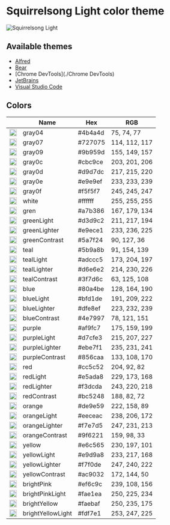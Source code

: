 # Squirrelsong Light color theme

![Squirrelsong Light](https://github.com/sapegin/squirrelsong/raw/master/light/VSCode/SquirrelsongLight/screenshot.png)

## Available themes

* [Alfred](./Alfred)
* [Bear](./Bear)
* [Chrome DevTools](./Chrome DevTools)
* [JetBrains](./JetBrains)
* [Visual Studio Code](./VSCode)

## Colors

<!-- palette:begin -->

| | Name | Hex | RGB |
| --- | --- | --- | --- |
| <img src="http://www.thecolorapi.com/id?format=svg&named=false&hex=4b4a4d" width="20" height="20" alt=""> | gray04 | #4b4a4d | 75, 74, 77 |
| <img src="http://www.thecolorapi.com/id?format=svg&named=false&hex=727075" width="20" height="20" alt=""> | gray07 | #727075 | 114, 112, 117 |
| <img src="http://www.thecolorapi.com/id?format=svg&named=false&hex=9b959d" width="20" height="20" alt=""> | gray09 | #9b959d | 155, 149, 157 |
| <img src="http://www.thecolorapi.com/id?format=svg&named=false&hex=cbc9ce" width="20" height="20" alt=""> | gray0c | #cbc9ce | 203, 201, 206 |
| <img src="http://www.thecolorapi.com/id?format=svg&named=false&hex=d9d7dc" width="20" height="20" alt=""> | gray0d | #d9d7dc | 217, 215, 220 |
| <img src="http://www.thecolorapi.com/id?format=svg&named=false&hex=e9e9ef" width="20" height="20" alt=""> | gray0e | #e9e9ef | 233, 233, 239 |
| <img src="http://www.thecolorapi.com/id?format=svg&named=false&hex=f5f5f7" width="20" height="20" alt=""> | gray0f | #f5f5f7 | 245, 245, 247 |
| <img src="http://www.thecolorapi.com/id?format=svg&named=false&hex=ffffff" width="20" height="20" alt=""> | white | #ffffff | 255, 255, 255 |
| <img src="http://www.thecolorapi.com/id?format=svg&named=false&hex=a7b386" width="20" height="20" alt=""> | gren | #a7b386 | 167, 179, 134 |
| <img src="http://www.thecolorapi.com/id?format=svg&named=false&hex=d3d9c2" width="20" height="20" alt=""> | greenLight | #d3d9c2 | 211, 217, 194 |
| <img src="http://www.thecolorapi.com/id?format=svg&named=false&hex=e9ece1" width="20" height="20" alt=""> | greenLighter | #e9ece1 | 233, 236, 225 |
| <img src="http://www.thecolorapi.com/id?format=svg&named=false&hex=5a7f24" width="20" height="20" alt=""> | greenContrast | #5a7f24 | 90, 127, 36 |
| <img src="http://www.thecolorapi.com/id?format=svg&named=false&hex=5b9a8b" width="20" height="20" alt=""> | teal | #5b9a8b | 91, 154, 139 |
| <img src="http://www.thecolorapi.com/id?format=svg&named=false&hex=adccc5" width="20" height="20" alt=""> | tealLight | #adccc5 | 173, 204, 197 |
| <img src="http://www.thecolorapi.com/id?format=svg&named=false&hex=d6e6e2" width="20" height="20" alt=""> | tealLighter | #d6e6e2 | 214, 230, 226 |
| <img src="http://www.thecolorapi.com/id?format=svg&named=false&hex=3f7d6c" width="20" height="20" alt=""> | tealContrast | #3f7d6c | 63, 125, 108 |
| <img src="http://www.thecolorapi.com/id?format=svg&named=false&hex=80a4be" width="20" height="20" alt=""> | blue | #80a4be | 128, 164, 190 |
| <img src="http://www.thecolorapi.com/id?format=svg&named=false&hex=bfd1de" width="20" height="20" alt=""> | blueLight | #bfd1de | 191, 209, 222 |
| <img src="http://www.thecolorapi.com/id?format=svg&named=false&hex=dfe8ef" width="20" height="20" alt=""> | blueLighter | #dfe8ef | 223, 232, 239 |
| <img src="http://www.thecolorapi.com/id?format=svg&named=false&hex=4e7997" width="20" height="20" alt=""> | blueContrast | #4e7997 | 78, 121, 151 |
| <img src="http://www.thecolorapi.com/id?format=svg&named=false&hex=af9fc7" width="20" height="20" alt=""> | purple | #af9fc7 | 175, 159, 199 |
| <img src="http://www.thecolorapi.com/id?format=svg&named=false&hex=d7cfe3" width="20" height="20" alt=""> | purpleLight | #d7cfe3 | 215, 207, 227 |
| <img src="http://www.thecolorapi.com/id?format=svg&named=false&hex=ebe7f1" width="20" height="20" alt=""> | purpleLighter | #ebe7f1 | 235, 231, 241 |
| <img src="http://www.thecolorapi.com/id?format=svg&named=false&hex=856caa" width="20" height="20" alt=""> | purpleContrast | #856caa | 133, 108, 170 |
| <img src="http://www.thecolorapi.com/id?format=svg&named=false&hex=cc5c52" width="20" height="20" alt=""> | red | #cc5c52 | 204, 92, 82 |
| <img src="http://www.thecolorapi.com/id?format=svg&named=false&hex=e5ada8" width="20" height="20" alt=""> | redLight | #e5ada8 | 229, 173, 168 |
| <img src="http://www.thecolorapi.com/id?format=svg&named=false&hex=f3dcda" width="20" height="20" alt=""> | redLighter | #f3dcda | 243, 220, 218 |
| <img src="http://www.thecolorapi.com/id?format=svg&named=false&hex=bc5248" width="20" height="20" alt=""> | redContrast | #bc5248 | 188, 82, 72 |
| <img src="http://www.thecolorapi.com/id?format=svg&named=false&hex=de9e59" width="20" height="20" alt=""> | orange | #de9e59 | 222, 158, 89 |
| <img src="http://www.thecolorapi.com/id?format=svg&named=false&hex=eeceac" width="20" height="20" alt=""> | orangeLight | #eeceac | 238, 206, 172 |
| <img src="http://www.thecolorapi.com/id?format=svg&named=false&hex=f7e7d5" width="20" height="20" alt=""> | orangeLighter | #f7e7d5 | 247, 231, 213 |
| <img src="http://www.thecolorapi.com/id?format=svg&named=false&hex=9f6221" width="20" height="20" alt=""> | orangeContrast | #9f6221 | 159, 98, 33 |
| <img src="http://www.thecolorapi.com/id?format=svg&named=false&hex=e6c565" width="20" height="20" alt=""> | yellow | #e6c565 | 230, 197, 101 |
| <img src="http://www.thecolorapi.com/id?format=svg&named=false&hex=e9d9a8" width="20" height="20" alt=""> | yellowLight | #e9d9a8 | 233, 217, 168 |
| <img src="http://www.thecolorapi.com/id?format=svg&named=false&hex=f7f0de" width="20" height="20" alt=""> | yellowLighter | #f7f0de | 247, 240, 222 |
| <img src="http://www.thecolorapi.com/id?format=svg&named=false&hex=ac9032" width="20" height="20" alt=""> | yellowContrast | #ac9032 | 172, 144, 50 |
| <img src="http://www.thecolorapi.com/id?format=svg&named=false&hex=ef6c9c" width="20" height="20" alt=""> | brightPink | #ef6c9c | 239, 108, 156 |
| <img src="http://www.thecolorapi.com/id?format=svg&named=false&hex=fae1ea" width="20" height="20" alt=""> | brightPinkLight | #fae1ea | 250, 225, 234 |
| <img src="http://www.thecolorapi.com/id?format=svg&named=false&hex=faebaf" width="20" height="20" alt=""> | brightYellow | #faebaf | 250, 235, 175 |
| <img src="http://www.thecolorapi.com/id?format=svg&named=false&hex=fdf7e1" width="20" height="20" alt=""> | brightYellowLight | #fdf7e1 | 253, 247, 225 |

<!-- palette:end -->
